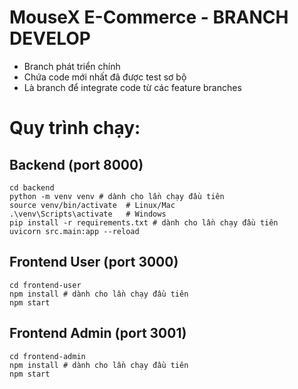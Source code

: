 # MouseX E-Commerce - BRANCH DEVELOP

  - Branch phát triển chính
  - Chứa code mới nhất đã được test sơ bộ
  - Là branch để integrate code từ các feature branches

# Quy trình chạy:

## Backend (port 8000)
```
cd backend
python -m venv venv # dành cho lần chạy đầu tiên
source venv/bin/activate  # Linux/Mac
.\venv\Scripts\activate   # Windows
pip install -r requirements.txt # dành cho lần chạy đầu tiên
uvicorn src.main:app --reload
```

## Frontend User (port 3000)
```
cd frontend-user
npm install # dành cho lần chạy đầu tiên
npm start
```

## Frontend Admin (port 3001)
```
cd frontend-admin
npm install # dành cho lần chạy đầu tiên
npm start
```



